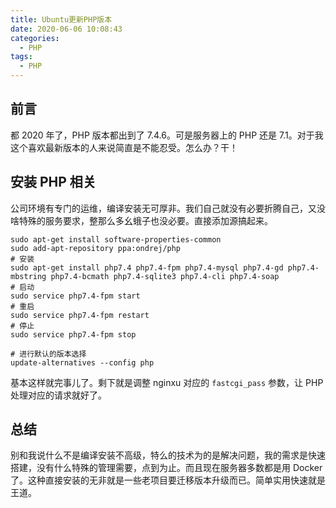 ```yaml
---
title: Ubuntu更新PHP版本
date: 2020-06-06 10:08:43
categories:
  - PHP
tags:
  - PHP
---
```


## 前言

都 2020 年了，PHP 版本都出到了 7.4.6。可是服务器上的 PHP 还是 7.1。对于我这个喜欢最新版本的人来说简直是不能忍受。怎么办？干！

## 安装 PHP 相关

公司环境有专门的运维，编译安装无可厚非。我们自己就没有必要折腾自己，又没啥特殊的服务要求，整那么多幺蛾子也没必要。直接添加源搞起来。

```shell
sudo apt-get install software-properties-common
sudo add-apt-repository ppa:ondrej/php
# 安装
sudo apt-get install php7.4 php7.4-fpm php7.4-mysql php7.4-gd php7.4-mbstring php7.4-bcmath php7.4-sqlite3 php7.4-cli php7.4-soap
# 启动
sudo service php7.4-fpm start
# 重启
sudo service php7.4-fpm restart
# 停止
sudo service php7.4-fpm stop

# 进行默认的版本选择
update-alternatives --config php
```

基本这样就完事儿了。剩下就是调整 nginxu 对应的 `fastcgi_pass` 参数，让 PHP 处理对应的请求就好了。

## 总结

别和我说什么不是编译安装不高级，特么的技术为的是解决问题，我的需求是快速搭建，没有什么特殊的管理需要，点到为止。而且现在服务器多数都是用 Docker 了。这种直接安装的无非就是一些老项目要迁移版本升级而已。简单实用快速就是王道。

